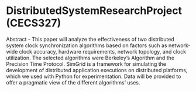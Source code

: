 # DistributedSystemResearchProject (CECS327)

Abstract - This paper will analyze the effectiveness of two distributed system clock synchronization algorithms based on factors such as network-wide clock accuracy, hardware requirements, network topology, and clock utilization. The selected algorithms were Berkeley’s Algorithm and the Precision Time Protocol. SimGrid is a framework for simulating the development of distributed application executions on distributed platforms, which we used with Python for experimentation. Data will be provided to offer a pragmatic view of the different algorithms’ uses.

